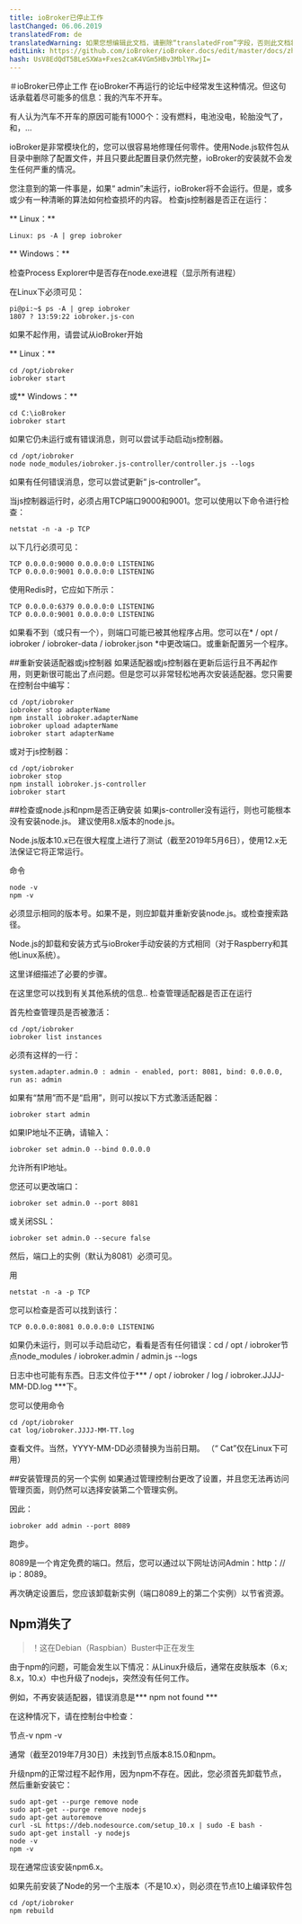 ```yaml
---
title: ioBroker已停止工作
lastChanged: 06.06.2019
translatedFrom: de
translatedWarning: 如果您想编辑此文档，请删除“translatedFrom”字段，否则此文档将再次自动翻译
editLink: https://github.com/ioBroker/ioBroker.docs/edit/master/docs/zh-cn/trouble/RunsNoMore.md
hash: UsV8EdQdT5BLeSXWa+Fxes2caK4VGm5HBv3MblYRwjI=
---
```

＃ioBroker已停止工作
在ioBroker不再运行的论坛中经常发生这种情况。但这句话承载着尽可能多的信息：我的汽车不开车。

有人认为汽车不开车的原因可能有1000个：没有燃料，电池没电，轮胎没气了，和，...

ioBroker是非常模块化的，您可以很容易地修理任何零件。使用Node.js软件包从目录中删除了配置文件，并且只要此配置目录仍然完整，ioBroker的安装就不会发生任何严重的情况。

您注意到的第一件事是，如果“ admin”未运行，ioBroker将不会运行。但是，或多或少有一种清晰的算法如何检查损坏的内容。
检查js控制器是否正在运行：

** Linux：**

````
Linux: ps -A | grep iobroker
````

** Windows：**

检查Process Explorer中是否存在node.exe进程（显示所有进程）

在Linux下必须可见：

```
pi@pi:~$ ps -A | grep iobroker
1807 ? 13:59:22 iobroker.js-con
```

如果不起作用，请尝试从ioBroker开始

** Linux：**

```
cd /opt/iobroker
iobroker start
```

或** Windows：**

```
cd C:\ioBroker
iobroker start
```

如果它仍未运行或有错误消息，则可以尝试手动启动js控制器。

```
cd /opt/iobroker
node node_modules/iobroker.js-controller/controller.js --logs
```

如果有任何错误消息，您可以尝试更新“ js-controller”。

当js控制器运行时，必须占用TCP端口9000和9001。您可以使用以下命令进行检查：

```
netstat -n -a -p TCP
```

以下几行必须可见：

```
TCP 0.0.0.0:9000 0.0.0.0:0 LISTENING
TCP 0.0.0.0:9001 0.0.0.0:0 LISTENING
```

使用Redis时，它应如下所示：

```
TCP 0.0.0.0:6379 0.0.0.0:0 LISTENING
TCP 0.0.0.0:9001 0.0.0.0:0 LISTENING
```

如果看不到（或只有一个），则端口可能已被其他程序占用。您可以在* / opt / iobroker / iobroker-data / iobroker.json *中更改端口。或重新配置另一个程序。

##重新安装适配器或js控制器
如果适配器或js控制器在更新后运行且不再起作用，则更新很可能出了点问题。但是您可以非常轻松地再次安装适配器。您只需要在控制台中编写：

```
cd /opt/iobroker
iobroker stop adapterName
npm install iobroker.adapterName
iobroker upload adapterName
iobroker start adapterName
```

或对于js控制器：

```
cd /opt/iobroker
iobroker stop
npm install iobroker.js-controller
iobroker start
```

##检查或node.js和npm是否正确安装
如果js-controller没有运行，则也可能根本没有安装node.js。
建议使用8.x版本的node.js。

Node.js版本10.x已在很大程度上进行了测试（截至2019年5月6日），使用12.x无法保证它将正常运行。

命令

```
node -v
npm -v
```

必须显示相同的版本号。如果不是，则应卸载并重新安装node.js。或检查搜索路径。

Node.js的卸载和安装方式与ioBroker手动安装的方式相同（对于Raspberry和其他Linux系统）。

这里详细描述了必要的步骤。

在这里您可以找到有关其他系统的信息..
检查管理适配器是否正在运行

首先检查管理员是否被激活：

```
cd /opt/iobroker
iobroker list instances
```

必须有这样的一行：

```
system.adapter.admin.0 : admin - enabled, port: 8081, bind: 0.0.0.0, run as: admin
```

如果有“禁用”而不是“启用”，则可以按以下方式激活适配器：

```
iobroker start admin
```

如果IP地址不正确，请输入：

```
iobroker set admin.0 --bind 0.0.0.0
```

允许所有IP地址。

您还可以更改端口：

```
iobroker set admin.0 --port 8081
```

或关闭SSL：

```
iobroker set admin.0 --secure false
```

然后，端口上的实例（默认为8081）必须可见。

用

```
netstat -n -a -p TCP
```

您可以检查是否可以找到该行：

```
TCP 0.0.0.0:8081 0.0.0.0:0 LISTENING
```

如果仍未运行，则可以手动启动它，看看是否有任何错误：cd / opt / iobroker节点node_modules / iobroker.admin / admin.js --logs

日志中也可能有东西。日志文件位于*** / opt / iobroker / log / iobroker.JJJJ-MM-DD.log ***下。

您可以使用命令

```
cd /opt/iobroker
cat log/iobroker.JJJJ-MM-TT.log
```

查看文件。当然，YYYY-MM-DD必须替换为当前日期。 （“ Cat”仅在Linux下可用）

##安装管理员的另一个实例
如果通过管理控制台更改了设置，并且您无法再访问管理页面，则仍然可以选择安装第二个管理实例。

因此：

```
iobroker add admin --port 8089
```

跑步。

8089是一个肯定免费的端口。然后，您可以通过以下网址访问Admin：http：// ip：8089。

再次确定设置后，您应该卸载新实例（端口8089上的第二个实例）以节省资源。

## Npm消失了
>！这在Debian（Raspbian）Buster中正在发生

由于npm的问题，可能会发生以下情况：从Linux升级后，通常在皮肤版本（6.x; 8.x，10.x）中也升级了nodejs，突然没有任何工作。

例如，不再安装适配器，错误消息是*** npm not found ***

在这种情况下，请在控制台中检查：

节点-v npm -v

通常（截至2019年7月30日）未找到节点版本8.15.0和npm。

升级npm的正常过程不起作用，因为npm不存在。因此，您必须首先卸载节点，然后重新安装它：

```
sudo apt-get --purge remove node
sudo apt-get --purge remove nodejs
sudo apt-get autoremove
curl -sL https://deb.nodesource.com/setup_10.x | sudo -E bash -
sudo apt-get install -y nodejs
node -v
npm -v
```

现在通常应该安装npm6.x。

如果先前安装了Node的另一个主版本（不是10.x），则必须在节点10上编译软件包

```
cd /opt/iobroker
npm rebuild
```